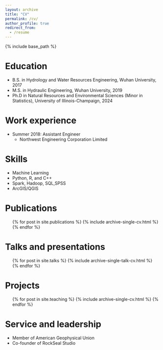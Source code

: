 ```yaml
---
layout: archive
title: "CV"
permalink: /cv/
author_profile: true
redirect_from:
  - /resume
---
```


{% include base_path %}

Education
======
* B.S. in Hydrology and Water Resources Engineering, Wuhan University, 2017
* M.S. in Hydraulic Engineering, Wuhan University, 2019
* Ph.D in Natural Resources and Environmental Sciences (Minor in Statistics), University of Illinois-Champaign, 2024

Work experience
======
* Summer 2018: Assistant Engineer
  * Northwest Engineering Corporation Limited

Skills
======
* Machine Learning
* Python, R, and C++
* Spark, Hadoop, SQL,SPSS
* ArcGIS/QGIS
  
Publications
======
  <ul>{% for post in site.publications %}
    {% include archive-single-cv.html %}
  {% endfor %}</ul>
  
Talks and presentations
======
  <ul>{% for post in site.talks %}
    {% include archive-single-talk-cv.html %}
  {% endfor %}</ul>
  
Projects
======
  <ul>{% for post in site.teaching %}
    {% include archive-single-cv.html %}
  {% endfor %}</ul>
  
Service and leadership
======
* Member of American Geophysical Union
* Co-founder of RockSeal Studio
